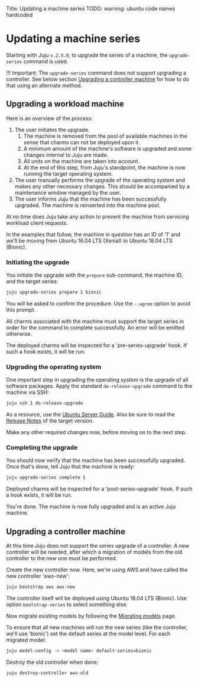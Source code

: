Title: Updating a machine series
TODO:  warning: ubuntu code names hardcoded

# Updating a machine series

Starting with Juju `v.2.5.0`, to upgrade the series of a machine, the
`upgrade-series` command is used.

!!! Important:
    The `upgrade-series` command does not support upgrading a controller. See
    below section [Upgrading a controller machine][#upgrading-a-controller] for
    how to do that using an alternate method.

## Upgrading a workload machine

Here is an overview of the process:

 1. The user initiates the upgrade.
    1. The machine is removed from the pool of available machines in the sense
       that charms can not be deployed upon it.
    1. A minimum amount of the machine's software is upgraded and some changes 
       internal to Juju are made. 
    1. All units on the machine are taken into account.
    1. At the end of this step, from Juju's standpoint, the machine is now
       running the target operating system.
 1. The user manually performs the upgrade of the operating system and makes
    any other necessary changes. This should be accompanied by a maintenance
    window managed by the user.
 1. The user informs Juju that the machine has been successfully upgraded. The
    machine is reinserted into the machine pool.

At no time does Juju take any action to prevent the machine from servicing
workload client requests.

In the examples that follow, the machine in question has an ID of '1' and we'll
be moving from Ubuntu 16.04 LTS (Xenial) to Ubuntu 18.04 LTS (Bionic).
    
### Initiating the upgrade

You initiate the upgrade with the `prepare` sub-command, the machine ID, and
the target series:

```bash
juju upgrade-series prepare 1 bionic
```

You will be asked to confirm the procedure. Use the `--agree` option to avoid
this prompt.

All charms associated with the machine must support the target series in order
for the command to complete successfully. An error will be emitted otherwise.

The deployed charms will be inspected for a 'pre-series-upgrade' hook. If such
a hook exists, it will be run. 

### Upgrading the operating system

One important step in upgrading the operating system is the upgrade of all
software packages. Apply the standard `do-release-upgrade` command to the
machine via SSH:

```bash
juju ssh 1 do-release-upgrade
```

As a resource, use the [Ubuntu Server Guide][serverguide-upgrade]. Also be sure
to read the [Release Notes][ubuntu-releases] of the target version.

Make any other required changes now, before moving on to the next step.

### Completing the upgrade

You should now verify that the machine has been successfully upgraded. Once
that's done, tell Juju that the machine is ready:

```bash
juju upgrade-series complete 1
```

Deployed charms will be inspected for a 'post-series-upgrade' hook. If such a
hook exists, it will be run. 

You're done. The machine is now fully upgraded and is an active Juju machine.

## Upgrading a controller machine

At this time Juju does not support the series upgrade of a controller. A new
controller will be needed, after which a migration of models from the old
controller to the new one must be performed.

Create the new controller now. Here, we're using AWS and have called the new
controller 'aws-new':

```bash
juju bootstrap aws aws-new
```

The controller itself will be deployed using Ubuntu 18.04 LTS (Bionic). Use
option `bootstrap-series` to select something else.

Now migrate existing models by following the [Migrating models][models-migrate]
page.

To ensure that all new machines will run the new series (like the controller,
we'll use 'bionic') set the default series at the model level. For each
migrated model:

```bash
juju model-config -m <model name> default-series=bionic
```

Destroy the old controller when done:

```bash
juju destroy-controller aws-old
```


<!-- LINKS -->

[serverguide-upgrade]: https://help.ubuntu.com/lts/serverguide/installing-upgrading.html
[ubuntu-releases]: https://wiki.ubuntu.com/Releases
[models-migrate]: ./models-migrate.md
[#upgrading-a-controller]: #upgrading-a-controller-machine
